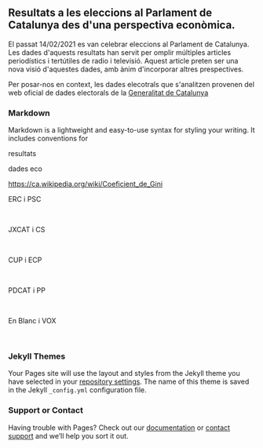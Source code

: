 ## Resultats a les eleccions al Parlament de Catalunya des d'una perspectiva econòmica.

El passat 14/02/2021 es van celebrar eleccions al Parlament de Catalunya. Les dades d'aquests resultats han servit per omplir múltiples articles periodístics i tertútiles de radio i televisió. Aquest article preten ser una nova visió d'aquestes dades, amb ànim d'incorporar altres prespectives.

Per posar-nos en context, les dades elecotrals que s'analitzen provenen del web oficial de dades electorals de la
[Generalitat de Catalunya](https://gencat.cat/eleccions/resultatsparlament2021/resultados/resumen/AUCI)

<div class="flourish-embed flourish-election" data-src="visualisation/8237234"><script src="https://public.flourish.studio/resources/embed.js"></script></div>


### Markdown

Markdown is a lightweight and easy-to-use syntax for styling your writing. It includes conventions for

resultats
<div class="flourish-embed flourish-map" data-src="visualisation/8246354"><script src="https://public.flourish.studio/resources/embed.js"></script></div>

dades eco

https://ca.wikipedia.org/wiki/Coeficient_de_Gini

<div class="flourish-embed flourish-map" data-src="visualisation/8246723"><script src="https://public.flourish.studio/resources/embed.js"></script></div>


ERC  i PSC 
<div class="flourish-embed flourish-scatter" data-src="visualisation/8247441" style="width:48%; display: inline-block; vertical-align: top;"><script src="https://public.flourish.studio/resources/embed.js"></script></div>
<div class="flourish-embed flourish-scatter" data-src="visualisation/8247395" style="width:48%; display: inline-block; vertical-align: top;"><script src="https://public.flourish.studio/resources/embed.js"></script></div>

JXCAT i CS

<div class="flourish-embed flourish-scatter" data-src="visualisation/8247464" style="width:48%; display: inline-block; vertical-align: top;"><script src="https://public.flourish.studio/resources/embed.js"></script></div>
<div class="flourish-embed flourish-scatter" data-src="visualisation/8247488" style="width:48%; display: inline-block; vertical-align: top;"><script src="https://public.flourish.studio/resources/embed.js"></script></div>

CUP i ECP

<div class="flourish-embed flourish-scatter" data-src="visualisation/8247508" style="width:48%; display: inline-block; vertical-align: top;"><script src="https://public.flourish.studio/resources/embed.js"></script></div>
<div class="flourish-embed flourish-scatter" data-src="visualisation/8247529" style="width:48%; display: inline-block; vertical-align: top;"><script src="https://public.flourish.studio/resources/embed.js"></script></div>

PDCAT i PP

<div class="flourish-embed flourish-scatter" data-src="visualisation/8246909" style="width:48%; display: inline-block; vertical-align: top;"><script src="https://public.flourish.studio/resources/embed.js"></script></div>
<div class="flourish-embed flourish-scatter" data-src="visualisation/8247352" style="width:48%; display: inline-block; vertical-align: top;"><script src="https://public.flourish.studio/resources/embed.js"></script></div>

En Blanc i VOX

<div class="flourish-embed flourish-scatter" data-src="visualisation/8247579" style="width:48%; display: inline-block; vertical-align: top;"><script src="https://public.flourish.studio/resources/embed.js"></script></div>
<div class="flourish-embed flourish-scatter" data-src="visualisation/8247563" style="width:48%; display: inline-block; vertical-align: top;"><script src="https://public.flourish.studio/resources/embed.js"></script></div>

### Jekyll Themes

Your Pages site will use the layout and styles from the Jekyll theme you have selected in your [repository settings](https://github.com/jordipuiggros/UOC/settings/pages). The name of this theme is saved in the Jekyll `_config.yml` configuration file.

### Support or Contact

Having trouble with Pages? Check out our [documentation](https://docs.github.com/categories/github-pages-basics/) or [contact support](https://support.github.com/contact) and we’ll help you sort it out.
